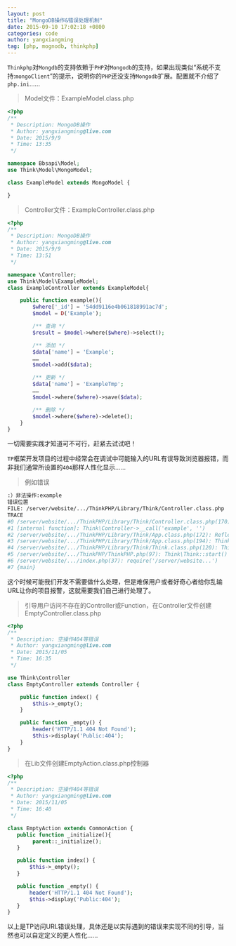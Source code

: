 ```yaml
---
layout: post
title: "MongoDB操作&错误处理机制"
date: 2015-09-10 17:02:18 +0800
categories: code
author: yangxiangming
tag: [php, mognodb, thinkphp]
---
```


`Thinkphp`对`Mongdb`的支持依赖于`PHP`对`Mongodb`的支持，如果出现类似“系统不支持:`mongoClient`”的提示，说明你的`PHP`还没支持`Mongodb`扩展。配置就不介绍了`php.ini`……
<!-- more -->
> Model文件：ExampleModel.class.php

```php
<?php
/**
 * Description: MongoDB操作
 * Author: yangxiangming@live.com
 * Date: 2015/9/9
 * Time: 13:35
 */

namespace Bbsapi\Model;
use Think\Model\MongoModel;

class ExampleModel extends MongoModel {

}
```
> Controller文件：ExampleController.class.php

```php
<?php
/**
 * Description: MongoDB操作
 * Author: yangxiangming@live.com
 * Date: 2015/9/9
 * Time: 13:51
 */

namespace \Controller;
use Think\Model\ExampleModel;
class ExampleController extends ExampleModel{

    public function example(){
        $where['_id'] = '54dd9116e4b061818991ac7d';
        $model = D('Example');

        /** 查询 */
        $result = $model->where($where)->select();

        /** 添加 */
        $data['name'] = 'Example';
        ……
        $model->add($data);

        /** 更新 */
        $data['name'] = 'ExampleTmp';
        ……
        $model->where($where)->save($data);

        /** 删除 */
        $model->where($where)->delete();
    }
}
```
一切需要实践才知道可不可行，赶紧去试试吧！

`TP`框架开发项目的过程中经常会在调试中可能输入的URL有误导致浏览器报错，而非我们通常所设置的`404`那样人性化显示……
> 例如错误

```bash
:）非法操作:example
错误位置
FILE: /server/website/.../ThinkPHP/Library/Think/Controller.class.php 　LINE: 170
TRACE
#0 /server/website/.../ThinkPHP/Library/Think/Controller.class.php(170): E('\xE9\x9D\x9E\xE6\xB3\x95\xE6\x93\x8D\xE4\xBD\x9C:exa...')
#1 [internal function]: Think\Controller->__call('example', '')
#2 /server/website/.../ThinkPHP/Library/Think/App.class.php(172): ReflectionMethod->invokeArgs(Object(Bbsapi\Controller\EmptyController), Array)
#3 /server/website/.../ThinkPHP/Library/Think/App.class.php(194): Think\App::exec()
#4 /server/website/.../ThinkPHP/Library/Think/Think.class.php(120): Think\App::run()
#5 /server/website/.../ThinkPHP/ThinkPHP.php(97): Think\Think::start()
#6 /server/website/.../index.php(37): require('/server/website...')
#7 {main}
```
这个时候可能我们开发不需要做什么处理，但是难保用户或者好奇心者给你乱输URL让你的项目报警，这就需要我们自己进行处理了。

> 引导用户访问不存在的Controller或Function，在Controller文件创建EmptyController.class.php

```php
<?php
/**
 * Description: 空操作404等错误
 * Author: yangxiangming@live.com
 * Date: 2015/11/05
 * Time: 16:35
 */  

use Think\Controller
class EmptyController extends Controller {

    public function index() {  
        $this->_empty();  
    }  

    public function _empty() {  
        header('HTTP/1.1 404 Not Found');  
        $this->display('Public:404');  
    }  
}
```

> 在Lib文件创建EmptyAction.class.php控制器

```php
<?php
/**
 * Description: 空操作404等错误
 * Author: yangxiangming@live.com
 * Date: 2015/11/05
 * Time: 16:40
 */  

class EmptyAction extends CommonAction {  
   public function _initialize(){  
        parent::_initialize();  
   }  

   public function index() {  
       $this->_empty();  
   }  

   public function _empty() {  
       header('HTTP/1.1 404 Not Found');  
       $this->display('Public:404');  
   }  
}
```
以上是TP访问URL错误处理，具体还是以实际遇到的错误来实现不同的引导，当然也可以自定定义的更人性化……
